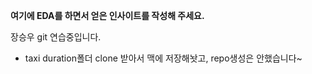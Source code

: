**여기에 EDA를 하면서 얻은 인사이트를 작성해 주세요.**

장승우 git 연습중입니다.

- taxi duration폴더 clone 받아서 맥에 저장해놧고,
  repo생성은 안했습니다~





